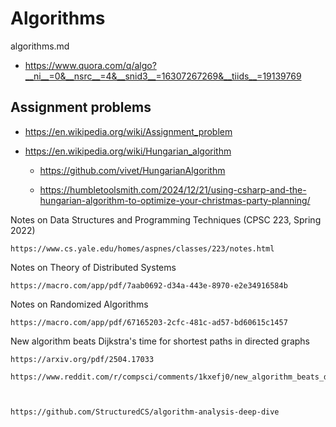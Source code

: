# Algorithms

algorithms.md

*	https://www.quora.com/q/algo?__ni__=0&__nsrc__=4&__snid3__=16307267269&__tiids__=19139769

## Assignment problems

*   https://en.wikipedia.org/wiki/Assignment_problem

*   https://en.wikipedia.org/wiki/Hungarian_algorithm

    *   https://github.com/vivet/HungarianAlgorithm

    *   https://humbletoolsmith.com/2024/12/21/using-csharp-and-the-hungarian-algorithm-to-optimize-your-christmas-party-planning/

    
Notes on Data Structures and Programming Techniques (CPSC 223, Spring 2022)

    https://www.cs.yale.edu/homes/aspnes/classes/223/notes.html

Notes on Theory of Distributed Systems

    https://macro.com/app/pdf/7aab0692-d34a-443e-8970-e2e34916584b

Notes on Randomized Algorithms

    https://macro.com/app/pdf/67165203-2cfc-481c-ad57-bd60615c1457

New algorithm beats Dijkstra's time for shortest paths in directed graphs 

    https://arxiv.org/pdf/2504.17033

    https://www.reddit.com/r/compsci/comments/1kxefj0/new_algorithm_beats_dijkstras_time_for_shortest/



    https://github.com/StructuredCS/algorithm-analysis-deep-dive